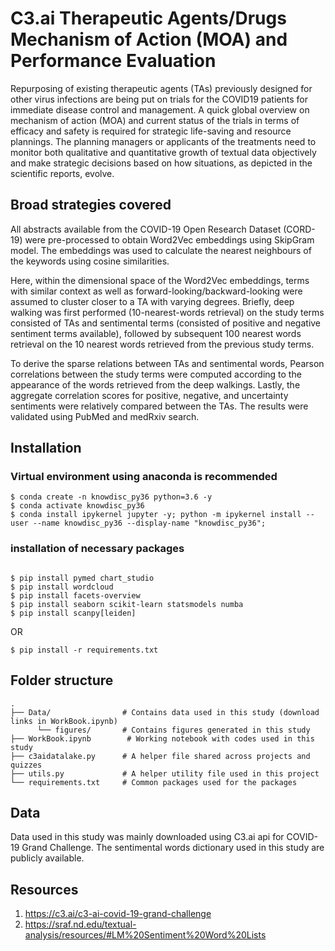 # C3.ai Therapeutic Agents/Drugs Mechanism of Action (MOA) and Performance Evaluation  
Repurposing of existing therapeutic agents (TAs) previously designed for other virus infections are being put on trials for the COVID19 patients for immediate disease control and management. A quick global overview on mechanism of action (MOA) and current status of the trials in terms of efficacy and safety is required for strategic life-saving and resource plannings. The planning managers or applicants of the treatments need to monitor both qualitative and quantitative growth of textual data objectively and make strategic decisions based on how situations, as depicted in the scientific reports, evolve. 

## Broad strategies covered
All abstracts available from the COVID-19 Open Research Dataset (CORD-19) were pre-processed to obtain Word2Vec embeddings using SkipGram model. The embeddings was used to calculate the nearest neighbours of the keywords using cosine similarities. 

Here, within the dimensional space of the Word2Vec embeddings, terms with similar context as well as forward-looking/backward-looking were assumed to cluster closer to a TA with varying degrees. Briefly, deep walking was first performed (10-nearest-words retrieval) on the study terms consisted of TAs and sentimental terms (consisted of positive and negative sentiment terms available), followed by subsequent 100 nearest words retrieval on the 10 nearest words retrieved from the previous study terms. 

To derive the sparse relations between TAs and sentimental words, Pearson correlations between the study terms were computed according to the appearance of the words retrieved from the deep walkings. Lastly, the aggregate correlation scores for positive, negative, and uncertainty sentiments were relatively compared between the TAs. The results were validated using PubMed and medRxiv search.

## Installation
### Virtual environment using anaconda is recommended
```
$ conda create -n knowdisc_py36 python=3.6 -y
$ conda activate knowdisc_py36
$ conda install ipykernel jupyter -y; python -m ipykernel install --user --name knowdisc_py36 --display-name "knowdisc_py36"; 
```

### installation of necessary packages
```

$ pip install pymed chart_studio
$ pip install wordcloud
$ pip install facets-overview
$ pip install seaborn scikit-learn statsmodels numba
$ pip install scanpy[leiden]
```

OR

```
$ pip install -r requirements.txt
```


## Folder structure
    .
    ├── Data/                # Contains data used in this study (download links in WorkBook.ipynb)
          └── figures/       # Contains figures generated in this study
    ├── WorkBook.ipynb        # Working notebook with codes used in this study
    ├── c3aidatalake.py      # A helper file shared across projects and quizzes
    ├── utils.py             # A helper utility file used in this project
    └── requirements.txt     # Common packages used for the packages

## Data
Data used in this study was mainly downloaded using C3.ai api for COVID-19 Grand Challenge.
The sentimental words dictionary used in this study are publicly available. 

## Resources
1. https://c3.ai/c3-ai-covid-19-grand-challenge
2. https://sraf.nd.edu/textual-analysis/resources/#LM%20Sentiment%20Word%20Lists
